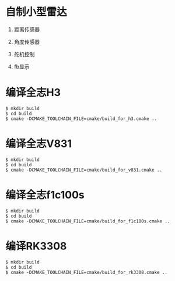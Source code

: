 # 自制小型雷达

1. 距离传感器

2. 角度传感器

3. 舵机控制

4. fb显示

# 编译全志H3
```
$ mkdir build
$ cd build
$ cmake -DCMAKE_TOOLCHAIN_FILE=cmake/build_for_h3.cmake ..
```
# 编译全志V831
```
$ mkdir build
$ cd build
$ cmake -DCMAKE_TOOLCHAIN_FILE=cmake/build_for_v831.cmake ..
```

# 编译全志f1c100s
```
$ mkdir build
$ cd build
$ cmake -DCMAKE_TOOLCHAIN_FILE=cmake/build_for_f1c100s.cmake ..
```

# 编译RK3308
```
$ mkdir build
$ cd build
$ cmake -DCMAKE_TOOLCHAIN_FILE=cmake/build_for_rk3308.cmake ..
```
